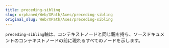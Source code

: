 ```yaml
---
title: preceding-sibling
slug: orphaned/Web/XPath/Axes/preceding-sibling
original_slug: Web/XPath/Axes/preceding-sibling
---
```


`preceding-sibling`軸は、コンテキストノードと同じ親を持ち、ソースドキュメントのコンテキストノードの前に現れるすべてのノードを示します。
